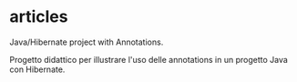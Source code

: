 # articles

Java/Hibernate project with Annotations.

Progetto didattico per illustrare l'uso delle annotations in un progetto Java con Hibernate.
